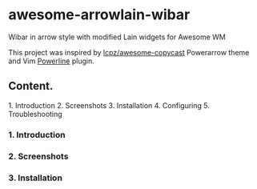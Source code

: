 # awesome-arrowlain-wibar
Wibar in arrow style with modified Lain widgets for Awesome WM

This project was inspired by <a href="https://github.com/lcpz/awesome-copycats">lcpz/awesome-copycast<a> Powerarrow theme and Vim <a href="https://github.com/powerline/powerline">Powerline<a> plugin. 

<h2>Content.</h2>
1. Introduction
2. Screenshots
3. Installation
4. Configuring
5. Troubleshooting

<h3>1. Introduction</h3>

<h3>2. Screenshots</h3>

<h3>3. Installation</h3>
